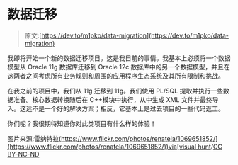 # 数据迁移

> 原文:[https://dev.to/m1pko/data-migration](https://dev.to/m1pko/data-migration)

我即将开始一个新的数据迁移项目。这是我目前的事情。我基本上必须将一个数据模型从 Oracle 11g 数据库迁移到 Oracle 12c 数据库中的另一个数据模型，并且在这两者之间考虑所有业务规则和周围的应用程序生态系统及其所有限制和挑战。

在我之前的项目中，我们从 11g 迁移到 11g。我们使用 PL/SQL 提取并执行一些数据准备。核心数据转换随后在 C++模块中执行，从中生成 XML 文件并最终导入。这远不是一个好的解决方案；相反，它基本上是过去项目的一些代码返工。

你们呢？我很期待知道你对此类项目有什么样的体验！

图片来源:雷纳特拉([https://www.flickr.com/photos/renatela/1069651852/](https://www.flickr.com/photos/renatela/1069651852/))via[visual hunt](https://visualhunt.com/re/6c9922)/[CC BY-NC-ND](http://creativecommons.org/licenses/by-nc-nd/2.0/)
